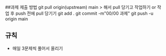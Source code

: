 ##과제 제출 방법
git pull origin(upstream) main > 해서 pull 당기고 작업하기 or 작업 후 push 전에 pull 당기기
git add .
git commit -m"00/00 과제"
git push -u origin main

## 규칙
- 매일 3문제씩 풀어서 올리기
